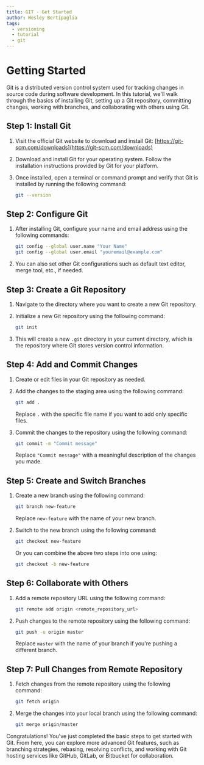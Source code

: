 ```yaml
---
title: GIT - Get Started
author: Wesley Bertipaglia
tags:
  - versioning
  - tutorial
  - git
---
```

# Getting Started

Git is a distributed version control system used for tracking changes in source code during software development. In this tutorial, we'll walk through the basics of installing Git, setting up a Git repository, committing changes, working with branches, and collaborating with others using Git.

## Step 1: Install Git

1. Visit the official Git website to download and install Git: [https://git-scm.com/downloads](https://git-scm.com/downloads)

2. Download and install Git for your operating system. Follow the installation instructions provided by Git for your platform.

3. Once installed, open a terminal or command prompt and verify that Git is installed by running the following command:

    ```bash
    git --version
    ```

## Step 2: Configure Git

1. After installing Git, configure your name and email address using the following commands:

    ```bash
    git config --global user.name "Your Name"
    git config --global user.email "youremail@example.com"
    ```

2. You can also set other Git configurations such as default text editor, merge tool, etc., if needed.

## Step 3: Create a Git Repository

1. Navigate to the directory where you want to create a new Git repository.

2. Initialize a new Git repository using the following command:

    ```bash
    git init
    ```

3. This will create a new `.git` directory in your current directory, which is the repository where Git stores version control information.

## Step 4: Add and Commit Changes

1. Create or edit files in your Git repository as needed.

2. Add the changes to the staging area using the following command:

    ```bash
    git add .
    ```

   Replace `.` with the specific file name if you want to add only specific files.

3. Commit the changes to the repository using the following command:

    ```bash
    git commit -m "Commit message"
    ```

   Replace `"Commit message"` with a meaningful description of the changes you made.

## Step 5: Create and Switch Branches

1. Create a new branch using the following command:

    ```bash
    git branch new-feature
    ```

   Replace `new-feature` with the name of your new branch.

2. Switch to the new branch using the following command:

    ```bash
    git checkout new-feature
    ```

   Or you can combine the above two steps into one using:

    ```bash
    git checkout -b new-feature
    ```

## Step 6: Collaborate with Others

1. Add a remote repository URL using the following command:

    ```bash
    git remote add origin <remote_repository_url>
    ```

2. Push changes to the remote repository using the following command:

    ```bash
    git push -u origin master
    ```

   Replace `master` with the name of your branch if you're pushing a different branch.

## Step 7: Pull Changes from Remote Repository

1. Fetch changes from the remote repository using the following command:

    ```bash
    git fetch origin
    ```

2. Merge the changes into your local branch using the following command:

    ```bash
    git merge origin/master
    ```

Congratulations! You've just completed the basic steps to get started with Git. From here, you can explore more advanced Git features, such as branching strategies, rebasing, resolving conflicts, and working with Git hosting services like GitHub, GitLab, or Bitbucket for collaboration.
